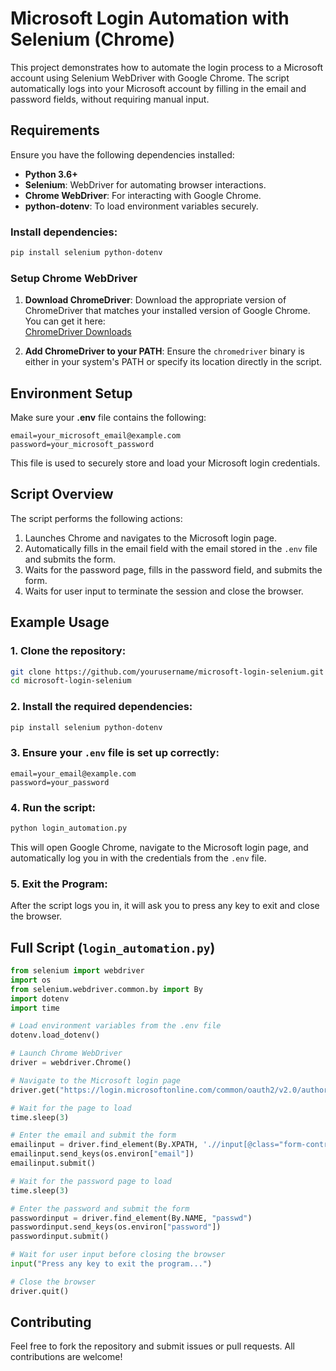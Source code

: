 
# Microsoft Login Automation with Selenium (Chrome)

This project demonstrates how to automate the login process to a Microsoft account using Selenium WebDriver with Google Chrome. The script automatically logs into your Microsoft account by filling in the email and password fields, without requiring manual input.

## Requirements

Ensure you have the following dependencies installed:

- **Python 3.6+**
- **Selenium**: WebDriver for automating browser interactions.
- **Chrome WebDriver**: For interacting with Google Chrome.
- **python-dotenv**: To load environment variables securely.

### Install dependencies:

```bash
pip install selenium python-dotenv
```

### Setup Chrome WebDriver

1. **Download ChromeDriver**: Download the appropriate version of ChromeDriver that matches your installed version of Google Chrome. You can get it here:  
   [ChromeDriver Downloads](https://sites.google.com/a/chromium.org/chromedriver/)

2. **Add ChromeDriver to your PATH**: Ensure the `chromedriver` binary is either in your system's PATH or specify its location directly in the script.

## Environment Setup

Make sure your **.env** file contains the following:

```
email=your_microsoft_email@example.com
password=your_microsoft_password
```

This file is used to securely store and load your Microsoft login credentials.

## Script Overview

The script performs the following actions:

1. Launches Chrome and navigates to the Microsoft login page.
2. Automatically fills in the email field with the email stored in the `.env` file and submits the form.
3. Waits for the password page, fills in the password field, and submits the form.
4. Waits for user input to terminate the session and close the browser.

## Example Usage

### 1. Clone the repository:

```bash
git clone https://github.com/yourusername/microsoft-login-selenium.git
cd microsoft-login-selenium
```

### 2. Install the required dependencies:

```bash
pip install selenium python-dotenv
```

### 3. Ensure your `.env` file is set up correctly:

```
email=your_email@example.com
password=your_password
```

### 4. Run the script:

```bash
python login_automation.py
```

This will open Google Chrome, navigate to the Microsoft login page, and automatically log you in with the credentials from the `.env` file.

### 5. Exit the Program:

After the script logs you in, it will ask you to press any key to exit and close the browser.

## Full Script (`login_automation.py`)

```python
from selenium import webdriver
import os
from selenium.webdriver.common.by import By
import dotenv
import time

# Load environment variables from the .env file
dotenv.load_dotenv()

# Launch Chrome WebDriver
driver = webdriver.Chrome()

# Navigate to the Microsoft login page
driver.get("https://login.microsoftonline.com/common/oauth2/v2.0/authorize?scope=service%3A%3Aaccount.microsoft.com%3A%3AMBI_SSL+openid+profile+offline_access&response_type=code&client_id=81feaced-5ddd-41e7-8bef-3e20a2689bb7&redirect_uri=https%3A%2F%2Faccount.microsoft.com%2Fauth%2Fcomplete-signin-oauth&client-request-id=679e60a9-6abd-426b-8e59-208f07887e62&x-client-SKU=MSAL.Desktop&x-client-Ver=4.61.3.0&x-client-OS=Windows+Server+2019+Datacenter&prompt=login&client_info=1&state=H4sIAAAAAAAEAA3Ny6JCQAAA0H9pa8Gk8Vi0GMaQiOSVHaOLiJs8Rl9_7_mBs6Mwm0FBXK-AD3b2wH7pOjiKimR8P8XQ75s4kgNNzaLoZ5LxWRYlouh-saFTDx8Yo6q1zA-vlin1eOcrir2CpJRFXOJcF5znXRtOgs1BwVoJX5neZL7z-lQDlBkiqrTyfx3g3RLxkvCSR9pWu8Wvlf0ynKQsVsU6VS76pkoNCVhKDxa4kW7Bsloxl4Jgb8wJg7W2jgSXlyGsQa9fxi3VpqXmMzfg8tIegTrDp529_cmkFqXgEfOFRy1HsRqaTIhnrd7FtDXxcH3b94Bc_U2B7soBYndUAtxzRVs2HiajJAuahEofDLBSbU2c5BV8ZrNYlc33hqvfaGF8oOEo6Oh43P0BbW09aloBAAA&msaoauth2=true&lc=1033&sso_reload=true")

# Wait for the page to load
time.sleep(3)

# Enter the email and submit the form
emailinput = driver.find_element(By.XPATH, './/input[@class="form-control ltr_override input ext-input text-box ext-text-box"]')
emailinput.send_keys(os.environ["email"])
emailinput.submit()

# Wait for the password page to load
time.sleep(3)

# Enter the password and submit the form
passwordinput = driver.find_element(By.NAME, "passwd")
passwordinput.send_keys(os.environ["password"])
passwordinput.submit()

# Wait for user input before closing the browser
input("Press any key to exit the program...")

# Close the browser
driver.quit()
```

## Contributing

Feel free to fork the repository and submit issues or pull requests. All contributions are welcome!
